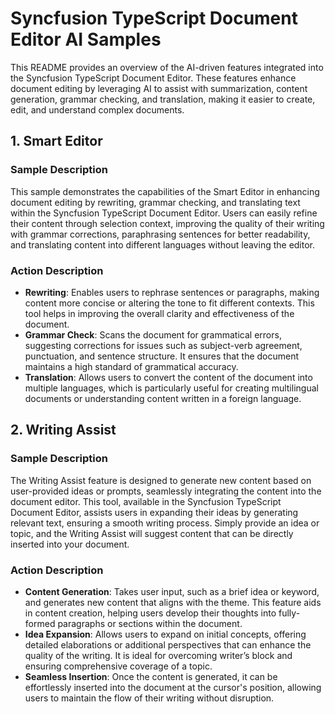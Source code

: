 # Syncfusion TypeScript Document Editor AI Samples

This README provides an overview of the AI-driven features integrated into the Syncfusion TypeScript Document Editor. These features enhance document editing by leveraging AI to assist with summarization, content generation, grammar checking, and translation, making it easier to create, edit, and understand complex documents.

## 1. Smart Editor

### Sample Description

This sample demonstrates the capabilities of the Smart Editor in enhancing document editing by rewriting, grammar checking, and translating text within the Syncfusion TypeScript Document Editor. Users can easily refine their content through selection context, improving the quality of their writing with grammar corrections, paraphrasing sentences for better readability, and translating content into different languages without leaving the editor.

### Action Description

- **Rewriting**: Enables users to rephrase sentences or paragraphs, making content more concise or altering the tone to fit different contexts. This tool helps in improving the overall clarity and effectiveness of the document.
- **Grammar Check**: Scans the document for grammatical errors, suggesting corrections for issues such as subject-verb agreement, punctuation, and sentence structure. It ensures that the document maintains a high standard of grammatical accuracy.
- **Translation**: Allows users to convert the content of the document into multiple languages, which is particularly useful for creating multilingual documents or understanding content written in a foreign language.

## 2. Writing Assist

### Sample Description

The Writing Assist feature is designed to generate new content based on user-provided ideas or prompts, seamlessly integrating the content into the document editor. This tool, available in the Syncfusion TypeScript Document Editor, assists users in expanding their ideas by generating relevant text, ensuring a smooth writing process. Simply provide an idea or topic, and the Writing Assist will suggest content that can be directly inserted into your document.

### Action Description

- **Content Generation**: Takes user input, such as a brief idea or keyword, and generates new content that aligns with the theme. This feature aids in content creation, helping users develop their thoughts into fully-formed paragraphs or sections within the document.
- **Idea Expansion**: Allows users to expand on initial concepts, offering detailed elaborations or additional perspectives that can enhance the quality of the writing. It is ideal for overcoming writer’s block and ensuring comprehensive coverage of a topic.
- **Seamless Insertion**: Once the content is generated, it can be effortlessly inserted into the document at the cursor's position, allowing users to maintain the flow of their writing without disruption.

